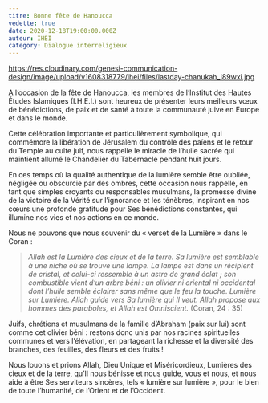 ```yaml
---
titre: Bonne fête de Hanoucca
vedette: true
date: 2020-12-18T19:00:00.000Z
auteur: IHEI
category: Dialogue interreligieux
---
```

<https://res.cloudinary.com/genesi-communication-design/image/upload/v1608318779/ihei/files/lastday-chanukah_i89wxi.jpg>

A l’occasion de la fête de Hanoucca, les membres de l’Institut des Hautes Études Islamiques (I.H.E.I.) sont heureux de présenter leurs meilleurs vœux de bénédictions, de paix et de santé à toute la communauté juive en Europe et dans le monde.

Cette célébration importante et particulièrement symbolique, qui commémore la libération de Jérusalem du contrôle des païens et le retour du Temple au culte juif, nous rappelle le miracle de l’huile sacrée qui maintient allumé le Chandelier du Tabernacle pendant huit jours.

En ces temps où la qualité authentique de la lumière semble être oubliée, négligée ou obscurcie par des ombres, cette occasion nous rappelle, en tant que simples croyants ou responsables musulmans, la promesse divine de la victoire de la Vérité sur l’ignorance et les ténèbres, inspirant en nos cœurs une profonde gratitude pour Ses bénédictions constantes, qui illumine nos vies et nos actions en ce monde.

Nous ne pouvons que nous souvenir du «&nbsp;verset de la Lumière&nbsp;» dans le Coran&nbsp;:

> *Allah est la Lumière des cieux et de la terre. Sa lumière est semblable à une niche où se trouve une lampe. La lampe est dans un récipient de cristal, et celui-ci ressemble à un astre de grand éclat*&nbsp;*; son combustible vient d’un arbre béni*&nbsp;*: un olivier ni oriental ni occidental dont l’huile semble éclairer sans même que le feu la touche. Lumière sur Lumière. Allah guide vers Sa lumière qui Il veut. Allah propose aux hommes des paraboles, et Allah est Omniscient.* (Coran, 24&nbsp;: 35)

Juifs, chrétiens et musulmans de la famille d’Abraham (paix sur lui) sont comme cet olivier béni&nbsp;: restons donc unis par nos racines spirituelles communes et vers l’élévation, en partageant la richesse et la diversité des branches, des feuilles, des fleurs et des fruits&nbsp;!

Nous louons et prions Allah, Dieu Unique et Miséricordieux, Lumières des cieux et de la terre, qu’Il nous bénisse et nous guide, vous et nous, et nous aide à être Ses serviteurs sincères, tels «&nbsp;lumière sur lumière&nbsp;», pour le bien de toute l’humanité, de l’Orient et de l’Occident.